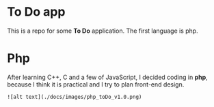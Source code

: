 # To Do app

This is a repo for some **To Do** application. The first  language is php.


# Php

After learning C++, C and a few of JavaScript, I decided coding in **php**, because I think it is practical and I try to plan front-end design.

```
![alt text](./docs/images/php_toDo_v1.0.png)
```